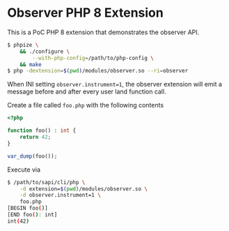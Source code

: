 # Observer PHP 8 Extension

This is a PoC PHP 8 extension that demonstrates the observer API.

```bash
$ phpize \
    && ./configure \
        --with-php-config=/path/to/php-config \
    && make
$ php -dextension=$(pwd)/modules/observer.so --ri=observer
```
When INI setting `observer.instrument=1`, the observer extension will emit a message before and after every user land function call.

Create a file called `foo.php` with the following contents
```php
<?php

function foo() : int {
    return 42;
}

var_dump(foo());
```

Execute via
```bash
$ /path/to/sapi/cli/php \
    -d extension=$(pwd)/modules/observer.so \
    -d observer.instrument=1 \
    foo.php
[BEGIN foo()]
[END foo(): int]
int(42)
```
